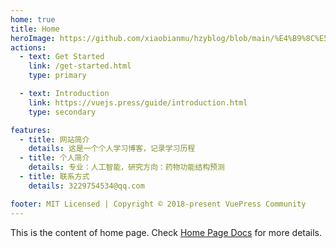 ```yaml
---
home: true
title: Home
heroImage: https://github.com/xiaobianmu/hzyblog/blob/main/%E4%B9%8C%E5%85%B0%E9%BA%A6%E6%9C%B5%E5%A4%B4%E5%83%8F2.png
actions:
  - text: Get Started
    link: /get-started.html
    type: primary

  - text: Introduction
    link: https://vuejs.press/guide/introduction.html
    type: secondary

features:
  - title: 网站简介
    details: 这是一个个人学习博客，记录学习历程
  - title: 个人简介
    details: 专业：人工智能，研究方向：药物功能结构预测
  - title: 联系方式
    details: 3229754534@qq.com

footer: MIT Licensed | Copyright © 2018-present VuePress Community
---
```


This is the content of home page. Check [Home Page Docs][default-theme-home] for more details.

[default-theme-home]: https://vuejs.press/reference/default-theme/frontmatter.html#home-page
